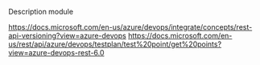 Description module

https://docs.microsoft.com/en-us/azure/devops/integrate/concepts/rest-api-versioning?view=azure-devops
https://docs.microsoft.com/en-us/rest/api/azure/devops/testplan/test%20point/get%20points?view=azure-devops-rest-6.0